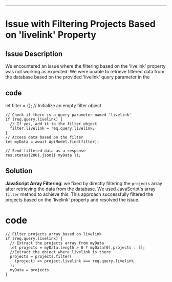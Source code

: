 

---

# Issue with Filtering Projects Based on 'livelink' Property

## Issue Description
We encountered an issue where the filtering based on the 'livelink' property was not working as expected. We were unable to retrieve filtered data from the database based on the provided 'livelink' query parameter  in the 
## code
  let filter = {}; // Initialize an empty filter object

    // Check if there is a query parameter named 'livelink'
    if (req.query.livelink) {
      // If yes, add it to the filter object
      filter.livelink = req.query.livelink;
    }
    // Access data based on the filter
    let myData = await ApiModel.find(filter);

    // Send filtered data as a response
    res.status(200).json({ myData });

## Solution

 **JavaScript Array Filtering**: we fixed by directly filtering the `projects` array after retrieving the data from the database. We used JavaScript's array `filter` method to achieve this. This approach successfully filtered the projects based on the 'livelink' property and resolved the issue.

 # code
 
    // Filter projects array based on livelink
    if (req.query.livelink) {
      // Extract the projects array from myData
      let projects = myData.length > 0 ? myData[0].projects : [];
      //Extract the object where livelink is there
      projects = projects.filter(
        (project) => project.livelink === req.query.livelink
      );
      myData = projects
    } 

